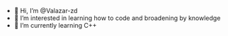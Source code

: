 - 👋 Hi, I’m @Valazar-zd
- 👀 I’m interested in learning how to code and broadening by knowledge
- 🌱 I’m currently learning C++

<!---
Valazar-zd/Valazar-zd is a ✨ special ✨ repository because its `README.md` (this file) appears on your GitHub profile.
You can click the Preview link to take a look at your changes.
--->
